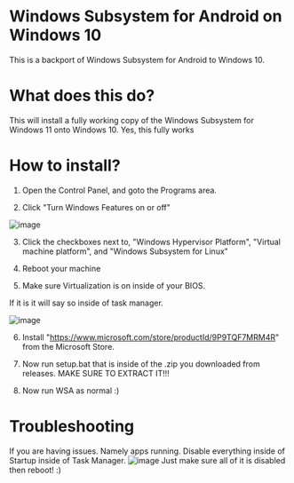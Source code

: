 # Windows Subsystem for Android on Windows 10
This is a backport of Windows Subsystem for Android to Windows 10. 

# What does this do?
This will install a fully working copy of the Windows Subsystem for Windows 11 onto Windows 10. Yes, this fully works

# How to install?
1. Open the Control Panel, and goto the Programs area.

2. Click "Turn Windows Features on or off" 

![image](https://user-images.githubusercontent.com/67085206/224494897-5e343c93-357f-48d0-b166-02cd80db7e9b.png)

3. Click the checkboxes next to, "Windows Hypervisor Platform", "Virtual machine platform", and "Windows Subsystem for Linux"

4. Reboot your machine

5. Make sure Virtualization is on inside of your BIOS.

If it is it will say so inside of task manager.

![image](https://user-images.githubusercontent.com/67085206/224495031-0de71260-8ba5-4e9f-a22f-98e470a8d90f.png)

6. Install "https://www.microsoft.com/store/productId/9P9TQF7MRM4R" from the Microsoft Store. 

7. Now run setup.bat that is inside of the .zip you downloaded from releases. MAKE SURE TO EXTRACT IT!!!

8. Now run WSA as normal :)

# Troubleshooting 
If you are having issues. Namely apps running. Disable everything inside of Startup inside of Task Manager.
![image](https://user-images.githubusercontent.com/67085206/224495175-ab19de78-a424-4fbb-885c-37105ac4d9de.png)
Just make sure all of it is disabled then reboot! :)

